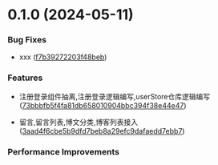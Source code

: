 # 0.1.0 (2024-05-11)

### Bug Fixes

- xxx ([f7b39272203f48beb](https://e.gitee.comb))

### Features

- 注册登录组件抽离,注册登录逻辑编写,userStore仓库逻辑编写([73bbbfb5f4fa81db658010904bbc394f38e44e47](https://github.com/IsMShmily/Vue3_Ts_blog/commit/73bbbfb5f4fa81db658010904bbc394f38e44e47))

- 留言,留言列表,博文分类,博客列表接入([3aad4f6cbe5b9dfd7beb8a29efc9dafaedd7ebb7](https://github.com/IsMShmily/Vue3_Ts_blog/tree/3aad4f6cbe5b9dfd7beb8a29efc9dafaedd7ebb7))

### Performance Improvements
